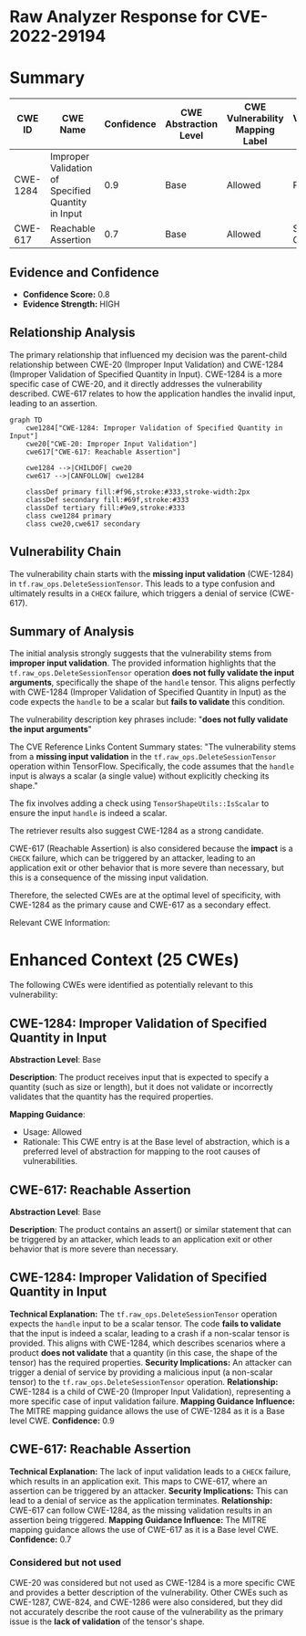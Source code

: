 # Raw Analyzer Response for CVE-2022-29194

# Summary
| CWE ID | CWE Name | Confidence | CWE Abstraction Level | CWE Vulnerability Mapping Label | CWE-Vulnerability Mapping Notes |
|---|---|---|---|---|---|
| CWE-1284 | Improper Validation of Specified Quantity in Input | 0.9 | Base | Allowed | Primary CWE |
| CWE-617 | Reachable Assertion | 0.7 | Base | Allowed | Secondary Candidate |

## Evidence and Confidence

*   **Confidence Score:** 0.8
*   **Evidence Strength:** HIGH

## Relationship Analysis
The primary relationship that influenced my decision was the parent-child relationship between CWE-20 (Improper Input Validation) and CWE-1284 (Improper Validation of Specified Quantity in Input). CWE-1284 is a more specific case of CWE-20, and it directly addresses the vulnerability described. CWE-617 relates to how the application handles the invalid input, leading to an assertion.

```mermaid
graph TD
    cwe1284["CWE-1284: Improper Validation of Specified Quantity in Input"]
    cwe20["CWE-20: Improper Input Validation"]
    cwe617["CWE-617: Reachable Assertion"]
    
    cwe1284 -->|CHILDOF| cwe20
    cwe617 -->|CANFOLLOW| cwe1284
    
    classDef primary fill:#f96,stroke:#333,stroke-width:2px
    classDef secondary fill:#69f,stroke:#333
    classDef tertiary fill:#9e9,stroke:#333
    class cwe1284 primary
    class cwe20,cwe617 secondary
```

## Vulnerability Chain
The vulnerability chain starts with the **missing input validation** (CWE-1284) in `tf.raw_ops.DeleteSessionTensor`. This leads to a type confusion and ultimately results in a `CHECK` failure, which triggers a denial of service (CWE-617).

## Summary of Analysis
The initial analysis strongly suggests that the vulnerability stems from **improper input validation**. The provided information highlights that the `tf.raw_ops.DeleteSessionTensor` operation **does not fully validate the input arguments**, specifically the shape of the `handle` tensor. This aligns perfectly with CWE-1284 (Improper Validation of Specified Quantity in Input) as the code expects the `handle` to be a scalar but **fails to validate** this condition.

The vulnerability description key phrases include: "**does not fully validate the input arguments**"

The CVE Reference Links Content Summary states: "The vulnerability stems from a **missing input validation** in the `tf.raw_ops.DeleteSessionTensor` operation within TensorFlow. Specifically, the code assumes that the `handle` input is always a scalar (a single value) without explicitly checking its shape."

The fix involves adding a check using `TensorShapeUtils::IsScalar` to ensure the input `handle` is indeed a scalar.

The retriever results also suggest CWE-1284 as a strong candidate.

CWE-617 (Reachable Assertion) is also considered because the **impact** is a `CHECK` failure, which can be triggered by an attacker, leading to an application exit or other behavior that is more severe than necessary, but this is a consequence of the missing input validation.

Therefore, the selected CWEs are at the optimal level of specificity, with CWE-1284 as the primary cause and CWE-617 as a secondary effect.

Relevant CWE Information:

# Enhanced Context (25 CWEs)
The following CWEs were identified as potentially relevant to this vulnerability:

## CWE-1284: Improper Validation of Specified Quantity in Input
**Abstraction Level**: Base

**Description**:
The product receives input that is expected to specify a quantity (such as size or length), but it does not validate or incorrectly validates that the quantity has the required properties.

**Mapping Guidance**:
- Usage: Allowed
- Rationale: This CWE entry is at the Base level of abstraction, which is a preferred level of abstraction for mapping to the root causes of vulnerabilities.

## CWE-617: Reachable Assertion
**Abstraction Level**: Base

**Description**:
The product contains an assert() or similar statement that can be triggered by an attacker, which leads to an application exit or other behavior that is more severe than necessary.

## CWE-1284: Improper Validation of Specified Quantity in Input
**Technical Explanation:** The `tf.raw_ops.DeleteSessionTensor` operation expects the `handle` input to be a scalar tensor. The code **fails to validate** that the input is indeed a scalar, leading to a crash if a non-scalar tensor is provided. This aligns with CWE-1284, which describes scenarios where a product **does not validate** that a quantity (in this case, the shape of the tensor) has the required properties.
**Security Implications:** An attacker can trigger a denial of service by providing a malicious input (a non-scalar tensor) to the `tf.raw_ops.DeleteSessionTensor` operation.
**Relationship:** CWE-1284 is a child of CWE-20 (Improper Input Validation), representing a more specific case of input validation failure.
**Mapping Guidance Influence:** The MITRE mapping guidance allows the use of CWE-1284 as it is a Base level CWE.
**Confidence:** 0.9

## CWE-617: Reachable Assertion
**Technical Explanation:** The lack of input validation leads to a `CHECK` failure, which results in an application exit. This maps to CWE-617, where an assertion can be triggered by an attacker.
**Security Implications:** This can lead to a denial of service as the application terminates.
**Relationship:** CWE-617 can follow CWE-1284, as the missing validation results in an assertion being triggered.
**Mapping Guidance Influence:** The MITRE mapping guidance allows the use of CWE-617 as it is a Base level CWE.
**Confidence:** 0.7

### Considered but not used

CWE-20 was considered but not used as CWE-1284 is a more specific CWE and provides a better description of the vulnerability. Other CWEs such as CWE-1287, CWE-824, and CWE-1286 were also considered, but they did not accurately describe the root cause of the vulnerability as the primary issue is the **lack of validation** of the tensor's shape.